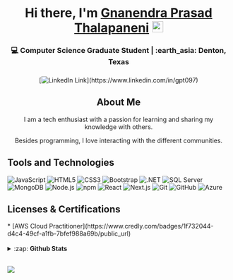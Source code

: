 <!-------------------------------------------------------Hi there, I'm Arun------------------------------>
<div align="center">
  <h1>Hi there, I'm <a href="https://www.linkedin.com/in/gnanendra097/" target="_blank">Gnanendra Prasad Thalapaneni</a> <img src="https://media.giphy.com/media/hvRJCLFzcasrR4ia7z/giphy.gif" width="25px"> </h1>
</div>
<div align="center">
  <h3>💻 Computer Science Graduate Student | :earth_asia: Denton, Texas <h3>
</div>

<!----------------------------------------------------Social links------------------------------------------->

<div align="center">
  
[![LinkedIn Link](https://img.shields.io/badge/linkedin/in/gnanendra097%20-%230077B5.svg?&style=flat&logo=linkedin&logoColor=white")](https://www.linkedin.com/in/gpt097)
</div>


<!---------------------------------------------------------- About Me---------------------------------------------------->
<div align="center">
  <h2>About Me</h2>
  <p>I am a tech enthusiast with a passion for learning and sharing my knowledge with others. </p> 
  <p>Besides programming, I love interacting with the different communities. </p>
</div>
<!-------------------------------------------------------Tools and Technologies----------------------------------------->

<h2>Tools and Technologies</h2>

![JavaScript](https://img.shields.io/badge/-JavaScript-yellow?style=flat-square&logo=javascript&logoColor=white)
![HTML5](https://img.shields.io/badge/-HTML5-E34F26?style=flat-square&logo=html5&logoColor=white)
![CSS3](https://img.shields.io/badge/-CSS3-1572B6?style=flat-square&logo=css3)
![Bootstrap](https://img.shields.io/badge/-Bootstrap-563D7C?style=flat-square&logo=bootstrap)
![.NET](https://img.shields.io/badge/-.NET%206.0-blueviolet)
![SQL Server](https://img.shields.io/badge/Microsoft_SQL_Server-CC2927)
![MongoDB](https://img.shields.io/badge/-MongoDB-13aa52?style=flat-square&logo=mongodb&logoColor=white)
![Node.js](https://img.shields.io/badge/-Nodejs-43853d?style=flat-square&logo=Node.js&logoColor=white)
![npm](https://img.shields.io/badge/-NPM-CB3837?style=flat-square&logo=npm&logoColor=white)
![React](https://img.shields.io/badge/-react-45b8d8?style=flat-square&logo=react&logoColor=white)
![Next.js](https://img.shields.io/badge/NextJs-000000?style=flat&logo=next.js&logoColor=white)
![Git](https://img.shields.io/badge/-Git-black?style=flat-square&logo=git&logoColor=white)
![GitHub](https://img.shields.io/badge/-GitHub-181717?style=flat-square&logo=github&logoColor=white)
![Azure](https://img.shields.io/badge/-Azure-007fff?style=flat-square&logo=microsoftazure&logoColor=white)


<!-------------------------------------------------------------Licenses & Certification	---------------------------------------->
<h2>Licenses & Certifications</h2>
  * [AWS Cloud Practitioner](https://www.credly.com/badges/1f732044-d4c4-49cf-a1fb-7bfef988a69b/public_url)<br>

<!-----------------------------------------------------GitHub Stats ------------------------------------------------------>
<br>
<details>
  <summary>:zap: <b>Github Stats</b></summary>

  [![Gnanendra Prasad's github stats](https://github-readme-stats.vercel.app/api?username=gpt097&show_icons=true&theme=react)](https://github.com/gpt097/github-readme-stats)
  [![Top Langs](https://github-readme-stats.vercel.app/api/top-langs/?username=gpt097&langs_count=8&layout=compact&theme=react)](https://github.com/gpt097/github-readme-stats)

</details>
<br>

![](https://komarev.com/ghpvc/?username=gnanendra097)
